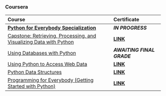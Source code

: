 ### Coursera

<div align="justify">

| Course | Certificate |
| :----- | :----- |
| [**Python for Everybody Specialization**](https://www.coursera.org/specializations/python) | **_IN PROGRESS_** |
| [Capstone: Retrieving, Processing, and Visualizing Data with Python](https://www.coursera.org/learn/python-data-visualization?specialization=python) | [**LINK**](https://storage.googleapis.com/course-certificates/01-01-coursera/01-01-python-for-everybody-specialization/05-01-capstone-retrieving-processing-and-visualizing-data-with-python.pdf) |
| [Using Databases with Python](https://www.coursera.org/learn/python-databases?specialization=python) | **_AWAITING FINAL GRADE_** |
| [Using Python to Access Web Data](https://www.coursera.org/learn/python-network-data?specialization=python) | [**LINK**](https://storage.googleapis.com/course-certificates/01-01-coursera/01-01-python-for-everybody-specialization/03-01-using-python-to-access-web-data.pdf) |
| [Python Data Structures](https://www.coursera.org/learn/python-data?specialization=python) | [**LINK**](https://storage.googleapis.com/course-certificates/01-01-coursera/01-01-python-for-everybody-specialization/02-01-python-data-structures.pdf) |
| [Programming for Everybody (Getting Started with Python)](https://www.coursera.org/learn/python?specialization=python) | [**LINK**](https://storage.googleapis.com/course-certificates/01-01-coursera/01-01-python-for-everybody-specialization/01-01-programming-for-everybody.pdf) |

</div>
